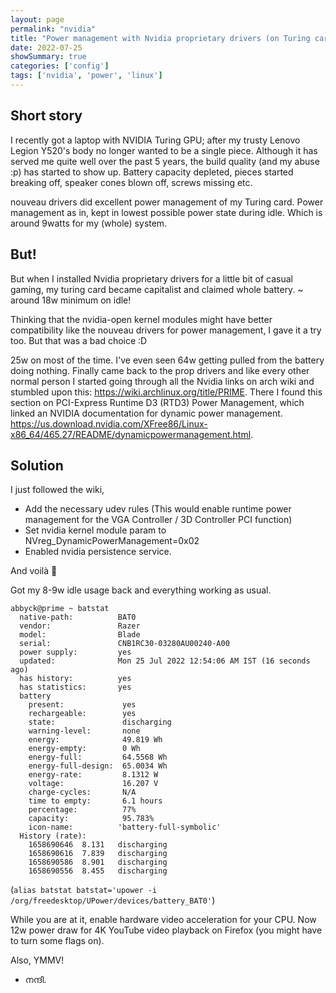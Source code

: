 ```yaml
---
layout: page
permalink: "nvidia"
title: "Power management with Nvidia proprietary drivers (on Turing cards)"
date: 2022-07-25
showSummary: true
categories: ['config']
tags: ['nvidia', 'power', 'linux']
---
```

## Short story
I recently got a laptop with NVIDIA Turing GPU; after my trusty Lenovo Legion Y520's body no longer wanted to be a single piece.
Although it has served me quite well over the past 5 years, the build quality (and my abuse :p) has started to show up. Battery capacity depleted, pieces started breaking off, speaker cones blown off, screws missing etc.

nouveau drivers did excellent power management of my Turing card. Power management as in, kept in lowest possible power state during idle. Which is around 9watts for my (whole) system.

## But!
But when I installed Nvidia proprietary drivers for a little bit of casual gaming, my turing card became capitalist and claimed whole battery. ~ around 18w minimum on idle!

Thinking that the nvidia-open kernel modules might have better compatibility like the nouveau drivers for power management, I gave it a try too. But that was a bad choice :D

25w on most of the time. I've even seen 64w getting pulled from the battery doing nothing. Finally came back to the prop drivers and like every other normal person I started going through all the Nvidia links on arch wiki and stumbled upon this: https://wiki.archlinux.org/title/PRIME. There I found this section on PCI-Express Runtime D3 (RTD3) Power Management, which linked an NVIDIA documentation for dynamic power management. https://us.download.nvidia.com/XFree86/Linux-x86_64/465.27/README/dynamicpowermanagement.html.


## Solution

I just followed the wiki,

- Add the necessary udev rules (This would enable runtime power management for the VGA Controller / 3D Controller PCI function)
- Set nvidia kernel module param to NVreg_DynamicPowerManagement=0x02
- Enabled nvidia persistence service.

And voilà 🎉

Got my 8-9w idle usage back and everything working as usual.

```shell
abbyck@prime ~ batstat
  native-path:          BAT0
  vendor:               Razer
  model:                Blade
  serial:               CNB1RC30-03280AU00240-A00
  power supply:         yes
  updated:              Mon 25 Jul 2022 12:54:06 AM IST (16 seconds ago)
  has history:          yes
  has statistics:       yes
  battery
    present:             yes
    rechargeable:        yes
    state:               discharging
    warning-level:       none
    energy:              49.819 Wh
    energy-empty:        0 Wh
    energy-full:         64.5568 Wh
    energy-full-design:  65.0034 Wh
    energy-rate:         8.1312 W
    voltage:             16.207 V
    charge-cycles:       N/A
    time to empty:       6.1 hours
    percentage:          77%
    capacity:            95.783%
    icon-name:          'battery-full-symbolic'
  History (rate):
    1658690646	8.131	discharging
    1658690616	7.839	discharging
    1658690586	8.901	discharging
    1658690556	8.455	discharging
```
(`alias batstat
batstat='upower -i /org/freedesktop/UPower/devices/battery_BAT0'`)

While you are at it, enable hardware video acceleration for your CPU. Now 12w power draw for 4K YouTube video playback on Firefox (you might have to turn some flags on).

Also, YMMV!

- നന്ദി.
